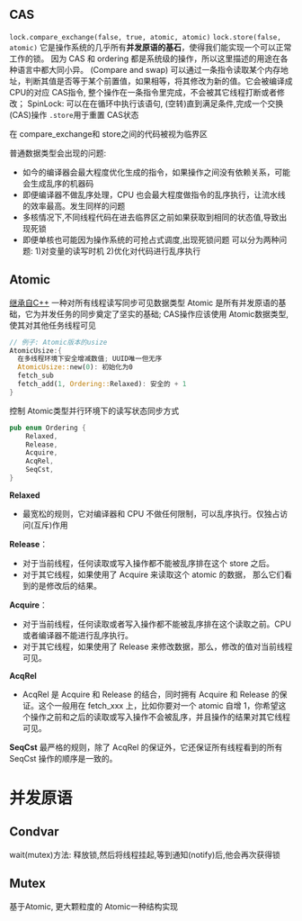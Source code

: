 ## CAS
`lock.compare_exchange(false, true, atomic, atomic)`
`lock.store(false, atomic)`
它是操作系统的几乎所有**并发原语的基石**，使得我们能实现一个可以正常工作的锁。
因为 CAS 和 ordering 都是系统级的操作，所以这里描述的用途在各种语言中都大同小异。
(Compare and swap) 可以通过一条指令读取某个内存地址，判断其值是否等于某个前置值，如果相等，将其修改为新的值。它会被编译成 CPU的对应 CAS指令, 整个操作在一条指令里完成，不会被其它线程打断或者修改；
SpinLock: 可以在在循环中执行该语句, (空转)直到满足条件,完成一个交换(CAS)操作
`.store`用于重置 CAS状态

在 compare_exchange和 store之间的代码被视为临界区


普通数据类型会出现的问题:
* 如今的编译器会最大程度优化生成的指令，如果操作之间没有依赖关系，可能会生成乱序的机器码
* 即便编译器不做乱序处理，CPU 也会最大程度做指令的乱序执行，让流水线的效率最高。发生同样的问题
* 多核情况下,不同线程代码在进去临界区之前如果获取到相同的状态值,导致出现死锁
* 即便单核也可能因为操作系统的可抢占式调度,出现死锁问题
可以分为两种问题: 1)对变量的读写时机  2)优化对代码进行乱序执行


## Atomic
[继承自C++](https://en.cppreference.com/w/cpp/atomic/memory_order)
一种对所有线程读写同步可见数据类型
Atomic 是所有并发原语的基础，它为并发任务的同步奠定了坚实的基础;
CAS操作应该使用 Atomic数据类型,使其对其他任务线程可见
```rust
// 例子: Atomic版本的usize
AtomicUsize:{
  在多线程环境下安全增减数值; UUID唯一但无序
  AtomicUsize::new(0): 初始化为0
  fetch_sub
  fetch_add(1, Ordering::Relaxed): 安全的 + 1
}
```

控制 Atomic类型并行环境下的读写状态同步方式
```rust
pub enum Ordering {
    Relaxed,
    Release,
    Acquire,
    AcqRel,
    SeqCst,
}
```
**Relaxed**
* 最宽松的规则，它对编译器和 CPU 不做任何限制，可以乱序执行。仅独占访问(互斥)作用

**Release**：
* 对于当前线程，任何读取或写入操作都不能被乱序排在这个 store 之后。
* 对于其它线程，如果使用了 Acquire 来读取这个 atomic 的数据， 那么它们看到的是修改后的结果。

**Acquire**：
* 对于当前线程，任何读取或者写入操作都不能被乱序排在这个读取之前。CPU 或者编译器不能进行乱序执行。
* 对于其它线程，如果使用了 Release 来修改数据，那么，修改的值对当前线程可见。

**AcqRel**
* AcqRel 是 Acquire 和 Release 的结合，同时拥有 Acquire 和 Release 的保证。这个一般用在 fetch_xxx 上，比如你要对一个 atomic 自增 1，你希望这个操作之前和之后的读取或写入操作不会被乱序，并且操作的结果对其它线程可见。

**SeqCst**
最严格的规则，除了 AcqRel 的保证外，它还保证所有线程看到的所有 SeqCst 操作的顺序是一致的。


# 并发原语

## Condvar
wait(mutex)方法: 释放锁,然后将线程挂起,等到通知(notify)后,他会再次获得锁

## Mutex
基于Atomic, 更大颗粒度的 Atomic一种结构实现
